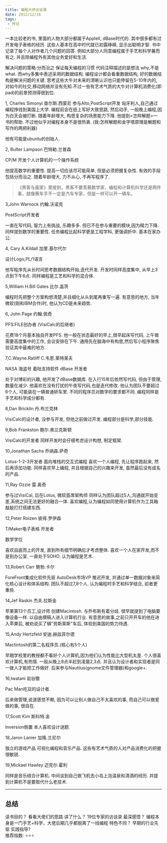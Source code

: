 ```yaml
---
title: 编程大师访谈录 
date: 2012/12/16
tags:
 - 传记
---
```


一本比较老的书, 里面的人物大部分都属于AppleII, dBase时代的.
其中很多都有过开发电子表格的经历.
这些人基本在高中时代就已初露峥嵘, 显示出聪明才智.
书中记录了每个人对作者几个问题的回答.
例如大部分人同意编程属于手艺和科学兼而有之.
并且除编程外有其他业务爱好和生活.

<!-- more -->

解决问题的策略:分而治之
 保证每天编程的习惯
 代码注释描述的是想法 why,不是what. 而why多集中表述采用的数据结构.
 编程设计都会看重数据结构, 好的数据结构是解决问题的关键.
 思考这些大牛对未来的清晰认识也只能停留在5-10年内的, 对如今的社交,移动网络并没有先知.不过一些有艺术气质的大牛对计算机消费化(即pad)的前景预测得很到位.


1, Charles Simonyi
查尔斯.西蒙尼
参与Alto,PostScript开发
匈牙利人,自己通过编程挣钱到美国上大学.
编程前会在纸上写好大致思路, 然后动手, 一般晚上编程,因为白天会被打断.
随着年龄增大, 构思复杂的场景能力下降.
他提到<怎样解题>一书的帮助.
不过他似乎对编程本身不是很热衷.
(我:怎样解题和金字塔原理是解题和写作的两把利器)

他有可能是ubuntu的创始人.

2, Bulter Lampson
巴特勒.兰普森

CP/M 开发个人计算机的一个操作系统

他提高数学的重要性.
提高一切应该尽可能简单, 但是必须把握复杂性.
有效的手段包括分而治之.
随着年龄增大, 力不从心, 不再写程序了.

> 《黑客与画家》里提到，黑客不要羡慕数学家，编程和计算机科学还是两件事，就像赛车手不一定是汽车专家，但是一样可以开一辆车。

3,John Warnock
约翰.沃诺克

PostScript开发者

一直在写代码, 智力上有挑战, 乐趣多多.
但已不在参与重要的模块,因为精力下降.
同样提到数学的重要性.
任务编程比起科学更是工程学科, 更强调折中.
基本在家办公.

4, Cary A.Kildall
加里.基尔代尔

设计Logo,PL/1语言

他写程序先从长时间思考数据结构开始,迭代开发.
开发时同样高度集中, 从早上3点到下午6点.
同样编程是工艺和科学的混合体.

5,William H.Bill Gates
比尔.盖茨

编程时先把整个方案构想清楚,并且细化从头到尾再重写一遍.
有意思的地方, 当年微软(刚和IBM合作)时, 他认为CD是未来趋势.

6, John Page
约翰.佩奇

PFS:FILE创办者 (VisiCalc的后继者)

花费18个月基本独自开发PFS.
他一般在状态最好的早上,很早起床写代码, 上午做需要高度集中的工作,
会议安排在下午.
通用先在脑海中有构思,然后写小程序聚焦验证其中最难的地方.

7,C.Wayne.Ratliff
C.韦恩.莱特莱夫

NASA 海盗号 着陆支持软件
dBase 开发者

处于对博彩的兴趣, 他开发了dBase数据库.
在入行15年后依然写代码, 但由于管理,数量在减少.
他喜欢在没有打扰的午夜写代码,也是迭代修改.
他认为团队不要超过6个人, 可能装在一辆普通轿车里.
不同的程序员对数学的要求都不同.
编程同样是手艺和科学成分都有.

8,Dan Bricklin
丹.布兰克林

VisiCalc的设计者, 没参与开发, 但他之前做过开发.
编程部分是科学,部分技能.

9,Bob Frankston
鲍尔.弗兰克斯顿

VisiCalc的开发者
同样开发时会仔细考虑设计构想, 制定框架.

10,Jonathan Sachs
乔纳森.萨奇

Lotus-1-2-3开发者
面向堆栈的交互式编程
喜欢一个人编程,
先让程序跑起来, 然后再添加功能.
同样喜欢早上编程, 并且根据自己的兴趣来开发, 虽然最后没有成名的产品.

11,Ray Ozzie
雷.奥奇

参与过VisiCal, 后在Lotus, 微软首席架构师
同样认为团队超过5人,沟通就开始变差,系统之间无法更好的融合一体.
喜欢编程,认为编程如同使用计算机作为工具箱敲敲打打搭建东西.


12,Peter Roizen
彼得.罗伊森

T/Maker电子表格 开发者

数学学位

喜欢自底而上的开发, 直到所有细节明确后才考虑整体.
喜欢一个人在家开发,而不是到办公室. 一直处于SOHO.
认为编程是艺术.

13,Robert Carr
鲍勃.卡尔

ForeFront集成化软件先驱
AutoDesk市场VP
推迟开发, 并通过单一数据对象来简化核心设计和体系结构.
团队不超过7,8个人.
认为编程时手艺和科学结合, 前者更重些.

14,Jef Raskin
杰夫.拉斯金

苹果第13个员工,设计师
创建Macintosh. 与乔布斯有着分歧.
很早就提到了电脑要像设备一样.
以自由撰稿人进入计算机行业.
有意思的故事,之前只开开车的他在进入苹果后, 被劝说买了辆"劳斯莱斯"车后, 体验到美国的势力待遇.

15,Andy Hertzfeld
安迪.赫兹菲尔德

Mactintosh的第二名程序员.(核心有5个人)

早期学校里的教授都不看好个人计算机,因为他们认为性能比大型机太差.
个人很喜欢计算机,有热情. 一般从晚上8点半赶到凌晨2,3点.
并且认为设计者和实现者是同一拨人才能把工作做好.
后来参与Nautilus(gnome文件管理器)和google+.

16,Iwatani
岩谷徹

Pac Man吃豆的设计者.

后来做管理,说道感觉不赖, 因为可以让别人做自己不太喜欢的事, 而自己可以做爱做的事, 很自在.

17,Scott Kim
斯科特.金

Inversion倒置
本人喜欢设计谜题.

18,Jaron Lanier
加隆.兰尼尔

独立的游戏产品
可视化编程和音乐产品.
这些有艺术气质的人对产品消费化的把握很敏锐.

19,Mickael Hawley
迈克尔.霍利

同样是音乐结合计算机.
中间谈到自己做飞机去小岛上泡温泉和清酒的经历.
并提到计算机不是要取代什么老技术. 


---
## 总结
读书目的？ 看看大佬们的思路 
讲了什么？ 19位专家的访谈录 
最深感悟？ 编程本身是一门手艺+科学，大佬后期几乎都脱离了一线编程
特色不同？ 早期的行业先驱
实践指导?  
推荐指数:  ⭐️⭐️️⭐️️ 